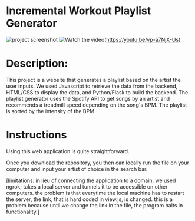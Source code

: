 # Incremental Workout Playlist Generator
![project screenshot](https://cdn.discordapp.com/attachments/977415435077189654/977851720057122847/unknown.png)
![Watch the video](https://cdn.discordapp.com/attachments/977415435077189654/977851720057122847/unknown.png)(https://youtu.be/vp-a7NjX-Us)

# Description:
This project is a website that generates a playlist based on the artist the user inputs. We used Javascript to retrieve the data from the backend, HTML/CSS to display the data, and Python/Flask to build the backend. The playlist generator uses the Spotify API to get songs by an artist and recommends a treadmill speed depending on the song's BPM. The  playlist is sorted by the intensity of the BPM.

# Instructions
Using this web application is quite straightforward.

Once you download the repository, you then can locally run the file on your computer and input your artist of choice in the search bar.

[limitations: in lieu of connecting the application to a domain, we used ngrok; takes a local server and tunnels it to be accessible on other computers. the problem is that everytime the local machine has to restart the server, the link, that is hard coded in view.js, is changed. this is a problem because until we change the link in the file, the program halts in functionality.]

